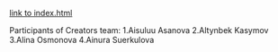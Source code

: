 [link to index.html](https://creators-sirius.github.io/creators/)

Participants of Creators team:
1.Aisuluu Asanova
2.Altynbek Kasymov
3.Alina Osmonova
4.Ainura Suerkulova
